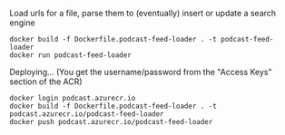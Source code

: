 Load urls for a file, parse them to (eventually) insert or update a search engine

```
docker build -f Dockerfile.podcast-feed-loader . -t podcast-feed-loader
docker run podcast-feed-loader
```


Deploying...
(You get the username/password from the "Access Keys" section of the ACR)

```
docker login podcast.azurecr.io
docker build -f Dockerfile.podcast-feed-loader . -t podcast.azurecr.io/podcast-feed-loader
docker push podcast.azurecr.io/podcast-feed-loader
```
